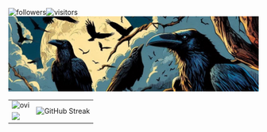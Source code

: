 <!--

- 🔭 I’m currently working on ...
- 🌱 I’m currently learning ...
- 👯 I’m looking to collaborate on ...
- 🤔 I’m looking for help with ...
- 💬 Ask me about ...
- 📫 How to reach me: ...
- 😄 Pronouns: ...
- ⚡ Fun fact: ...
-->
<!-- ![zh4r's GitHub stats](https://github-readme-stats.vercel.app/api?username=zh4r&theme=gruvbox&show_icons=true&hide=prs) -->

<img alt="followers" title="Follow me on Github" height="20px" src="https://img.shields.io/github/followers/zh4r?color=236ad3&style=for-the-badge&logo=github&label=Follow"/>![visitors](https://visitor-badge.laobi.icu/badge?page_id=zh4r.zh4r)
![](./banner.jpg)

<table align="center">
  <tr>
    <td valign="top"><img src="https://github-readme-stats.vercel.app/api/top-langs?username=zh4r&show_icons=true&locale=en&layout=compact&theme=gruvbox" alt="ovi" /></td>
<!--     <td rowspan="2"><img src="https://github-readme-streak-stats.herokuapp.com/?user=zh4r&theme=gruvbox" alt="mystreak"/></td> -->
    <td rowspan="2"><img src="https://streak-stats.demolab.com?user=zh4r&theme=gruvbox&hide_border=true&date_format=j%20M%5B%20Y%5D&card_width=500&card_height=200" alt="GitHub Streak" /></a></td>
  </tr>
  <tr>
    <td valign="top">      
     <a href="https://spotify-github-profile.kittinanx.com/api/view?uid=21jmkuu4vphmlwxzzworoaoiy"> <img src="https://spotify-github-profile.kittinanx.com/api/view?uid=21jmkuu4vphmlwxzzworoaoiy&cover_image=true&theme=natemoo-re&show_offline=false&background_color=121212&interchange=false&bar_color=e99825&bar_color_cover=false" /></a>
    </td>
  </tr>
</table>
